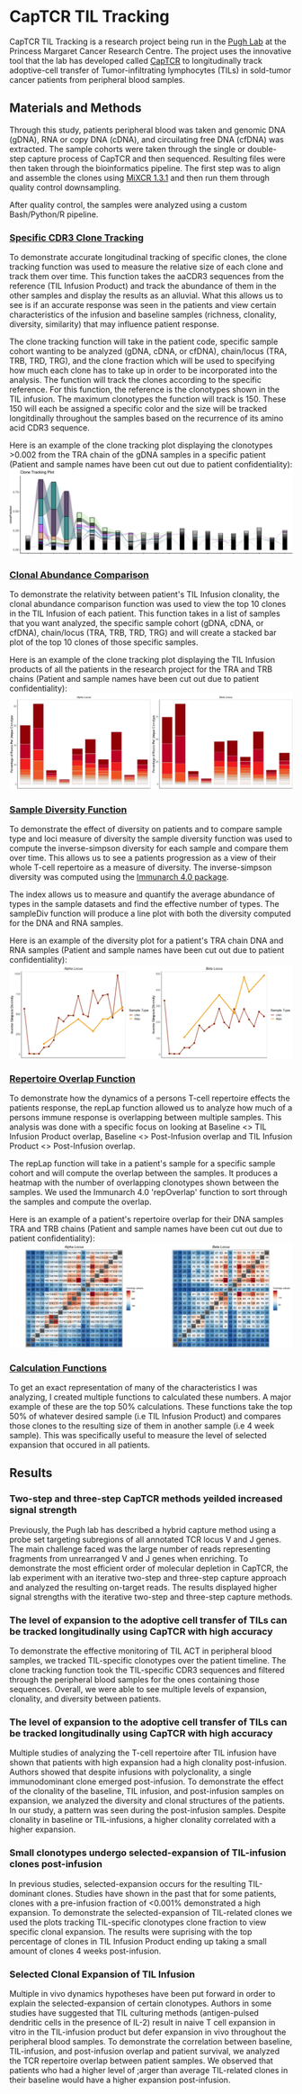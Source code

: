 # CapTCR TIL Tracking

CapTCR TIL Tracking is a research project being run in the [Pugh Lab](http://pughlab.org/) at the Princess Margaret Cancer Research Centre. The project uses the innovative tool that the lab has developed called [CapTCR](https://www.ncbi.nlm.nih.gov/pubmed/30530777) to longitudinally track adoptive-cell transfer of Tumor-infiltrating lymphocytes (TILs) in sold-tumor cancer patients from peripheral blood samples. 

## Materials and Methods

Through this study, patients peripheral blood was taken and genomic DNA (gDNA), RNA or copy DNA (cDNA), and circuilating free DNA (cfDNA) was extracted. The sample cohorts were taken through the single or double-step capture process of CapTCR and then sequenced. Resulting files were then taken through the bioinformatics pipeline. The first step was to align and assemble the clones using [MiXCR 1.3.1](https://www.nature.com/articles/nmeth.3364) and then run them through quality control downsampling. 

After quality control, the samples were analyzed using a custom Bash/Python/R pipeline. 

### [Specific CDR3 Clone Tracking](https://github.com/CameronKerr/CapTCR_TIL_Tracking/blob/master/Clone%20Track%20Functions/CloneTracking.R) ###

To demonstrate accurate longitudinal tracking of specific clones, the clone tracking function was used to measure the relative size of each clone and track them over time. This function takes the aaCDR3 sequences from the reference (TIL Infusion Product) and track the abundance of them in the other samples and display the results as an alluvial. What this allows us to see is if an accurate response was seen in the patients and view certain characteristics of the infusion and baseline samples (richness, clonality, diversity, similarity) that may influence patient response. 

The clone tracking function will take in the patient code, specific sample cohort wanting to be analyzed (gDNA, cDNA, or cfDNA), chain/locus (TRA, TRB, TRD, TRG), and the clone fraction which will be used to specifying how much each clone has to take up in order to be incorporated into the analysis. The function will track the clones according to the specific reference. For this function, the reference is the clonotypes shown in the TIL infusion. The maximum clonotypes the function will track is 150. These 150 will each be assigned a specific color and the size will be tracked longitdinally throughout the samples based on the recurrence of its amino acid CDR3 sequence.

Here is an example of the clone tracking plot displaying the clonotypes >0.002 from the TRA chain of the gDNA samples in a specific patient (Patient and sample names have been cut out due to patient confidentiality):
![image](https://github.com/CameronKerr/CapTCR_TIL_Tracking/blob/master/Images/CloneTrackingPlot.png)

### [Clonal Abundance Comparison](https://github.com/CameronKerr/CapTCR_TIL_Tracking/blob/master/Clone%20Track%20Functions/ClonalAbundanceTracking.R) ###

To demonstrate the relativity between patient's TIL Infusion clonality, the clonal abundance comparison function was used to view the top 10 clones in the TIL Infusion of each patient. This function takes in a list of samples that you want analyzed, the specific sample cohort (gDNA, cDNA, or cfDNA), chain/locus (TRA, TRB, TRD, TRG) and will create a stacked bar plot of the top 10 clones of those specific samples.

Here is an example of the clone tracking plot displaying the TIL Infusion products of all the patients in the research project for the TRA and TRB chains (Patient and sample names have been cut out due to patient confidentiality):
![image](https://github.com/CameronKerr/CapTCR_TIL_Tracking/blob/master/Images/ClonalAbundanceInfusionComparison.JPG)

### [Sample Diversity Function](https://github.com/CameronKerr/CapTCR_TIL_Tracking/blob/master/Diversity%20Functions/SampleDiv.R) ###

To demonstrate the effect of diversity on patients and to compare sample type and loci measure of diversity the sample diversity function was used to compute the inverse-simpson diversity for each sample and compare them over time. This allows us to see a patients progression as a view of their whole T-cell repertoire as a measure of diversity. The inverse-simpson diversity was computed using the [Immunarch 4.0 package](https://github.com/immunomind/immunarch). 

The index allows us to measure and quantify the average abundance of types in the sample datasets and find the effective number of types. The sampleDiv function will produce a line plot with both the diversity computed for the DNA and RNA samples.

Here is an example of the diversity plot for a patient's TRA chain DNA and RNA samples (Patient and sample names have been cut out due to patient confidentiality):
![image](https://github.com/CameronKerr/CapTCR_TIL_Tracking/blob/master/Images/SampleDiversityPlot.png)

### [Repertoire Overlap Function](https://github.com/CameronKerr/CapTCR_TIL_Tracking/blob/master/Repertoire%20Overlap/RepOverlap.R) ###

To demonstrate how the dynamics of a persons T-cell repertoire effects the patients response, the repLap function allowed us to analyze how much of a persons immune response is overlapping between multiple samples. This analysis was done with a specific focus on looking at Baseline <> TIL Infusion Product overlap, Baseline <> Post-Infusion overlap and TIL Infusion Product <> Post-Infusion overlap.

The repLap function will take in a patient's sample for a specific sample cohort and will compute the overlap between the samples. It produces a heatmap with the number of overlapping clonotypes shown between the samples. We used the Immunarch 4.0 'repOverlap' function to sort through the samples and compute the overlap. 

Here is an example of a patient's repertoire overlap for their DNA samples TRA and TRB chains (Patient and sample names have been cut out due to patient confidentiality):
![image](https://github.com/CameronKerr/CapTCR_TIL_Tracking/blob/master/Images/RepertoireOverlap.png)

### [Calculation Functions](https://github.com/CameronKerr/CapTCR_TIL_Tracking/blob/master/Calculation_functions/all.R) ###

To get an exact representation of many of the characteristics I was analyzing, I created multiple functions to calculated these numbers. A major example of these are the top 50% calculations. These functions take the top 50% of whatever desired sample (i.e TIL Infusion Product) and compares those clones to the resulting size of them in another sample (i.e 4 week sample). This was specifically useful to measure the level of selected expansion that occured in all patients. 

## Results ##

### Two-step and three-step CapTCR methods yeilded increased signal strength ###

Previously, the Pugh lab has described a hybrid capture method using a probe set targeting subregions of all annotated TCR locus V and J genes. The main challenge faced was the large number of reads representing fragments from unrearranged V and J genes when enriching. To demonstrate the most efficient order of molecular depletion in CapTCR, the lab experiment with an iterative two-step and three-step capture approach and analyzed the resulting on-target reads. The results displayed higher signal strengths with the iterative two-step and three-step capture methods.

### The level of expansion to the adoptive cell transfer of TILs can be tracked longitudinally using CapTCR with high accuracy ###

To demonstrate the effective monitoring of TIL ACT in peripheral blood samples, we tracked TIL-specific clonotypes over the patient timeline. The clone tracking function took the TIL-specific CDR3 sequences and filtered through the peripheral blood samples for the ones containing those sequences. Overall, we were able to see multiple levels of expansion, clonality, and diversity between patients. 

### The level of expansion to the adoptive cell transfer of TILs can be tracked longitudinally using CapTCR with high accuracy ###

Multiple studies of analyzing the T-cell repertoire after TIL infusion have shown that patients with high expansion had a high clonality post-infusion. Authors showed that despite infusions with polyclonality, a single immunodominant clone emerged post-infusion. To demonstrate the effect of the clonality of the baseline, TIL infusion, and post-infusion samples on expansion, we analyzed the diversity and clonal structures of the patients. In our study, a pattern was seen during the post-infusion samples. Despite clonality in baseline or TIL-infusions, a higher clonality correlated with a higher expansion. 

### Small clonotypes undergo selected-expansion of TIL-infusion clones post-infusion ###

In previous studies, selected-expansion occurs for the resulting TIL-dominant clones. Studies have shown in the past that for some patients, clones with a pre-infusion fraction of <0.001% demonstrated a high expansion. To demonstrate the selected-expansion of TIL-related clones we used the plots tracking TIL-specific clonotypes clone fraction to view specific clonal expansion. The results were suprising with the top percentage of clones in TIL Infusion Product ending up taking a small amount of clones 4 weeks post-infusion.


### Selected Clonal Expansion of TIL Infusion ###

Multiple in vivo dynamics hypotheses have been put forward in order to explain the selected-expansion of certain clonotypes. Authors in some studies have suggested that TIL culturing methods (antigen-pulsed dendritic cells in the presence of IL-2) result in naive T cell expansion in vitro in the TIL-infusion product but defer expansion in vivo throughout the peripheral blood samples. To demonstrate the correlation between baseline, TIL-infusion, and post-infusion overlap and patient survival, we analyzed the TCR repertoire overlap between patient samples. We observed that patients who had a higher level of ;arger than average TIL-related clones in their baseline would have a higher expansion post-infusion.
